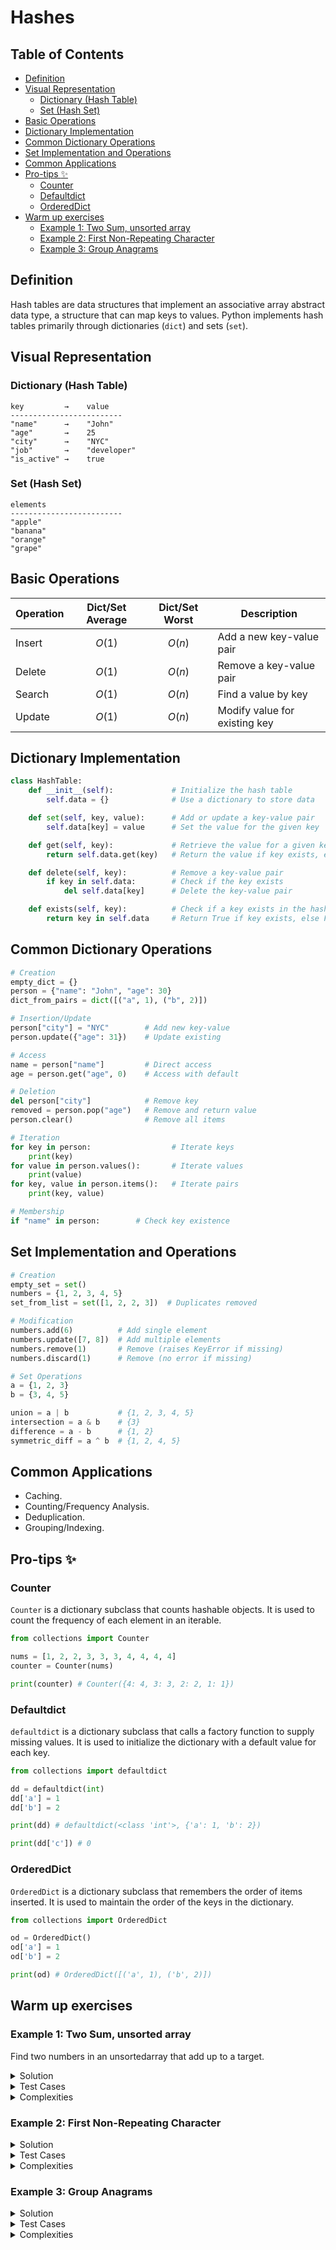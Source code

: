 <h1> Hashes </h1>
<h2> Table of Contents </h2>

- [Definition](#definition)
- [Visual Representation](#visual-representation)
  - [Dictionary (Hash Table)](#dictionary-hash-table)
  - [Set (Hash Set)](#set-hash-set)
- [Basic Operations](#basic-operations)
- [Dictionary Implementation](#dictionary-implementation)
- [Common Dictionary Operations](#common-dictionary-operations)
- [Set Implementation and Operations](#set-implementation-and-operations)
- [Common Applications](#common-applications)
- [Pro-tips :sparkles:](#pro-tips-sparkles)
  - [Counter](#counter)
  - [Defaultdict](#defaultdict)
  - [OrderedDict](#ordereddict)
- [Warm up exercises](#warm-up-exercises)
  - [Example 1: Two Sum, unsorted array](#example-1-two-sum-unsorted-array)
  - [Example 2: First Non-Repeating Character](#example-2-first-non-repeating-character)
  - [Example 3: Group Anagrams](#example-3-group-anagrams)

## Definition

Hash tables are data structures that implement an associative array abstract data type, a structure that can map keys to values. Python implements hash tables primarily through dictionaries (`dict`) and sets (`set`).

## Visual Representation

### Dictionary (Hash Table)

```
key         →    value
-------------------------
"name"      →    "John"
"age"       →    25
"city"      →    "NYC"
"job"       →    "developer"
"is_active" →    true
```

### Set (Hash Set)

```
elements
-------------------------
"apple"
"banana"
"orange"
"grape"
```

## Basic Operations

| Operation | Dict/Set Average | Dict/Set Worst | Description                   |
| --------- | :--------------: | :------------: | ----------------------------- |
| Insert    |      $O(1)$      |     $O(n)$     | Add a new key-value pair      |
| Delete    |      $O(1)$      |     $O(n)$     | Remove a key-value pair       |
| Search    |      $O(1)$      |     $O(n)$     | Find a value by key           |
| Update    |      $O(1)$      |     $O(n)$     | Modify value for existing key |

## Dictionary Implementation

```python
class HashTable:
    def __init__(self):             # Initialize the hash table
        self.data = {}              # Use a dictionary to store data

    def set(self, key, value):      # Add or update a key-value pair
        self.data[key] = value      # Set the value for the given key

    def get(self, key):             # Retrieve the value for a given key
        return self.data.get(key)   # Return the value if key exists, else None

    def delete(self, key):          # Remove a key-value pair
        if key in self.data:        # Check if the key exists
            del self.data[key]      # Delete the key-value pair

    def exists(self, key):          # Check if a key exists in the hash table
        return key in self.data     # Return True if key exists, else False
```

## Common Dictionary Operations

```python
# Creation
empty_dict = {}
person = {"name": "John", "age": 30}
dict_from_pairs = dict([("a", 1), ("b", 2)])

# Insertion/Update
person["city"] = "NYC"        # Add new key-value
person.update({"age": 31})    # Update existing

# Access
name = person["name"]         # Direct access
age = person.get("age", 0)    # Access with default

# Deletion
del person["city"]            # Remove key
removed = person.pop("age")   # Remove and return value
person.clear()                # Remove all items

# Iteration
for key in person:                  # Iterate keys
    print(key)
for value in person.values():       # Iterate values
    print(value)
for key, value in person.items():   # Iterate pairs
    print(key, value)

# Membership
if "name" in person:        # Check key existence
```

## Set Implementation and Operations

```python
# Creation
empty_set = set()
numbers = {1, 2, 3, 4, 5}
set_from_list = set([1, 2, 2, 3])  # Duplicates removed

# Modification
numbers.add(6)          # Add single element
numbers.update([7, 8])  # Add multiple elements
numbers.remove(1)       # Remove (raises KeyError if missing)
numbers.discard(1)      # Remove (no error if missing)

# Set Operations
a = {1, 2, 3}
b = {3, 4, 5}

union = a | b           # {1, 2, 3, 4, 5}
intersection = a & b    # {3}
difference = a - b      # {1, 2}
symmetric_diff = a ^ b  # {1, 2, 4, 5}
```

## Common Applications

- Caching.
- Counting/Frequency Analysis.
- Deduplication.
- Grouping/Indexing.

## Pro-tips :sparkles:

### Counter

`Counter` is a dictionary subclass that counts hashable objects. It is used to count the frequency of each element in an iterable.

```python
from collections import Counter

nums = [1, 2, 2, 3, 3, 3, 4, 4, 4, 4]
counter = Counter(nums)

print(counter) # Counter({4: 4, 3: 3, 2: 2, 1: 1})
```

### Defaultdict

`defaultdict` is a dictionary subclass that calls a factory function to supply missing values. It is used to initialize the dictionary with a default value for each key.

```python
from collections import defaultdict

dd = defaultdict(int)
dd['a'] = 1
dd['b'] = 2

print(dd) # defaultdict(<class 'int'>, {'a': 1, 'b': 2})

print(dd['c']) # 0
```

### OrderedDict

`OrderedDict` is a dictionary subclass that remembers the order of items inserted. It is used to maintain the order of the keys in the dictionary.

```python
from collections import OrderedDict

od = OrderedDict()
od['a'] = 1
od['b'] = 2

print(od) # OrderedDict([('a', 1), ('b', 2)])
```

## Warm up exercises

### Example 1: Two Sum, unsorted array

Find two numbers in an unsortedarray that add up to a target.

<details>
<summary>Solution</summary>

```python
def two_sum(nums, target):
    seen = {}
    for i, num in enumerate(nums):
        complement = target - num
        if complement in seen:
            return [seen[complement], i]
        seen[num] = i
    return []
```

</details>

<details>
<summary>Test Cases</summary>

```python
def test_two_sum():
    assert two_sum([2, 7, 11, 15], 9) == [0, 1]
    assert two_sum([3, 2, 4], 6) == [1, 2]
    assert two_sum([3, 3], 6) == [0, 1]
    assert two_sum([1, 2, 3, 4], 8) == []
```

</details>

<details>
<summary>Complexities</summary>

- Time complexity: $O(n)$
- Space complexity: $O(n)$
</details>

### Example 2: First Non-Repeating Character

<details>
<summary>Solution</summary>

```python
def first_non_repeating(s):
    char_count = {}

    # Count occurrences
    for char in s:
        char_count[char] = char_count.get(char, 0) + 1

    # Find first non-repeating
    for i, char in enumerate(s):
        if char_count[char] == 1:
            return i
    return -1
```

</details>

<details>
<summary>Test Cases</summary>

```python
def test_first_non_repeating():
    assert first_non_repeating("leetcode") == 0
    assert first_non_repeating("loveleetcode") == 2
    assert first_non_repeating("aabb") == -1
```

</details>

<details>
<summary>Complexities</summary>

- Time complexity: $O(n)$
- Space complexity: $O(k)$ where k is size of character set
</details>

### Example 3: Group Anagrams

<details>
<summary>Solution</summary>

```python
def group_anagrams(strs):
    anagrams = {}
    for s in strs:
        sorted_s = ''.join(sorted(s))
        anagrams.setdefault(sorted_s, []).append(s)
    return list(anagrams.values())
```

</details>

<details>
<summary>Test Cases</summary>

```python
assert group_anagrams(["eat", "tea", "tan", "ate", "nat", "bat"]) == [["eat", "tea", "ate"], ["tan", "nat"], ["bat"]]
assert group_anagrams([""]) == [[""]]
assert group_anagrams(["a"]) == [["a"]]
assert group_anagrams(["ac", "c"]) == [["ac"], ["c"]]
```

</details>

<details>
<summary>Complexities</summary>

- Time complexity: $O(n \times k \times \log k)$
- Space complexity: $O(n \times k)$
</details>
